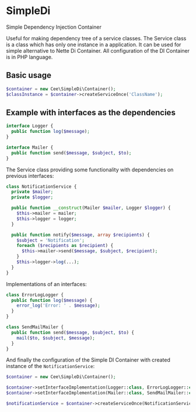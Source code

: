 # SimpleDi
Simple Dependency Injection Container

Useful for making dependency tree of a service classes. The Service class is a class which has only one instance in a application. It can be used for simple alternative to Nette Di Container. All configuration of the DI Container is in PHP language.

## Basic usage

```php
$container = new Cee\SimpleDi\Container();
$classInstance = $container->createServiceOnce('ClassName');
```

## Example with interfaces as the dependencies

```php
interface Logger {
  public function log($message);
}
```

```php
interface Mailer {
  public function send($message, $subject, $to);
}
```
The Service class providing some functionality with dependencies on previous interfaces:
```php
class NotificationService {
  private $mailer;
  private $logger;

  public function __construct(Mailer $mailer, Logger $logger) {
    $this->mailer = mailer;
    $this->logger = logger;
  }

  public function notify($message, array $recipients) {
    $subject = 'Notification';
    foreach ($recipients as $recipient) {
      $this->mailer->send($message, $subject, $recipient);
    }
    $this->logger->log(...);
  }
}
```
Implementations of an interfaces:
```php
class ErrorLogLogger {
  public function log($message) {
    error_log('Error: ' . $message);
  }
}
```

```php
class SendMailMailer {
  public function send($message, $subject, $to) {
    mail($to, $subject, $message);
  }
}
```
And finally the configuration of the Simple DI Container with created instance of the `NotificationService`:
```php
$container = new Cee\SimpleDi\Container();

$container->setInterfaceImplementation(Logger::class, ErrorLogLogger::class);
$container->setInterfaceImplementation(Mailer::class, SendMailMailer::class);

$notificationService = $container->createServiceOnce(NotificationService::class);
```

